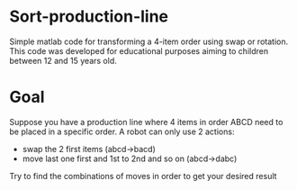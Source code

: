 # Sort-production-line
Simple matlab code for transforming a 4-item order using swap or rotation.
This code was developed for educational purposes aiming to children between 12 and 15 years old.

# Goal
Suppose you have a production line where 4 items in order ABCD 
need to be placed in a specific order. A robot can only use 2 actions:
- swap the 2 first items (abcd->bacd)
- move last one first and 1st to 2nd and so on (abcd->dabc)

Try to find the combinations of moves in order to get your desired result
